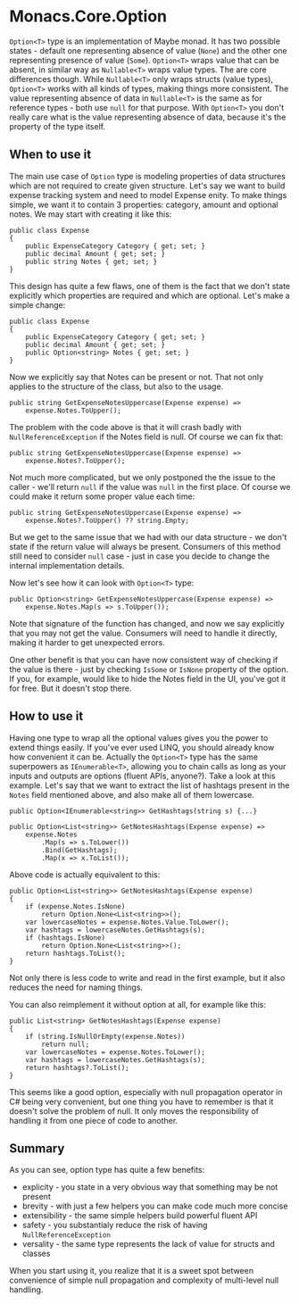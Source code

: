 # Monacs.Core.Option<T>

`Option<T>` type is an implementation of Maybe monad. It has two possible states - default one representing absence of value (`None`) and the other one representing presence of value (`Some`). `Option<T>` wraps value that can be absent, in similar way as `Nullable<T>` wraps value types. The are core differences though. While `Nullable<T>` only wraps structs (value types), `Option<T>` works with all kinds of types, making things more consistent. The value representing absence of data in `Nullable<T>` is the same as for reference types - both use `null` for that purpose. With `Option<T>` you don't really care what is the value representing absence of data, because it's the property of the type itself.

## When to use it

The main use case of `Option` type is modeling properties of data structures which are not required to create given structure. Let's say we want to build expense tracking system and need to model Expense enity. To make things simple, we want it to contain 3 properties: category, amount and optional notes. We may start with creating it like this:

    public class Expense
    {
        public ExpenseCategory Category { get; set; }
        public decimal Amount { get; set; }
        public string Notes { get; set; }
    }

This design has quite a few flaws, one of them is the fact that we don't state explicitly which properties are required and which are optional. Let's make a simple change:

    public class Expense
    {
        public ExpenseCategory Category { get; set; }
        public decimal Amount { get; set; }
        public Option<string> Notes { get; set; }
    }

Now we explicitly say that Notes can be present or not. That not only applies to the structure of the class, but also to the usage.

    public string GetExpenseNotesUppercase(Expense expense) =>
        expense.Notes.ToUpper();

The problem with the code above is that it will crash badly with `NullReferenceException` if the Notes field is null. Of course we can fix that:

    public string GetExpenseNotesUppercase(Expense expense) =>
        expense.Notes?.ToUpper();

Not much more complicated, but we only postponed the the issue to the caller - we'll return `null` if the value was `null` in the first place. Of course we could make it return some proper value each time:

    public string GetExpenseNotesUppercase(Expense expense) =>
        expense.Notes?.ToUpper() ?? string.Empty;

But we get to the same issue that we had with our data structure - we don't state if the return value will always be present. Consumers of this method still need to consider `null` case - just in case you decide to change the internal implementation details.

Now let's see how it can look with `Option<T>` type:

    public Option<string> GetExpenseNotesUppercase(Expense expense) =>
        expense.Notes.Map(s => s.ToUpper());

Note that signature of the function has changed, and now we say explicitly that you may not get the value. Consumers will need to handle it directly, making it harder to get unexpected errors.

One other benefit is that you can have now consistent way of checking if the value is there - just by checking `IsSome` or `IsNone` property of the option. If you, for example, would like to hide the Notes field in the UI, you've got it for free. But it doesn't stop there.

## How to use it

Having one type to wrap all the optional values gives you the power to extend things easily. If you've ever used LINQ, you should already know how convenient it can be. Actually the `Option<T>` type has the same superpowers as `IEnumerable<T>`, allowing you to chain calls as long as your inputs and outputs are options (fluent APIs, anyone?). Take a look at this example. Let's say that we want to extract the list of hashtags present in the `Notes` field mentioned above, and also make all of them lowercase.

    public Option<IEnumerable<string>> GetHashtags(string s) {...}

    public Option<List<string>> GetNotesHashtags(Expense expense) =>
        expense.Notes
            .Map(s => s.ToLower())
            .Bind(GetHashtags);
            .Map(x => x.ToList());

Above code is actually equivalent to this:

    public Option<List<string>> GetNotesHashtags(Expense expense)
    {
        if (expense.Notes.IsNone)
            return Option.None<List<string>>();
        var lowercaseNotes = expense.Notes.Value.ToLower();
        var hashtags = lowercaseNotes.GetHashtags(s);
        if (hashtags.IsNone)
            return Option.None<List<string>>();
        return hashtags.ToList();
    }

Not only there is less code to write and read in the first example, but it also reduces the need for naming things.

You can also reimplement it without option at all, for example like this:

    public List<string> GetNotesHashtags(Expense expense)
    {
        if (string.IsNullOrEmpty(expense.Notes))
            return null;
        var lowercaseNotes = expense.Notes.ToLower();
        var hashtags = lowercaseNotes.GetHashtags(s);
        return hashtags?.ToList();
    }

This seems like a good option, especially with null propagation operator in C# being very convenient, but one thing you have to remember is that it doesn't solve the problem of null. It only moves the responsibility of handling it from one piece of code to another.

## Summary

As you can see, option type has quite a few benefits:

- explicity - you state in a very obvious way that something may be not present
- brevity - with just a few helpers you can make code much more concise
- extensibility - the same simple helpers build powerful fluent API
- safety - you substantialy reduce the risk of having `NullReferenceException`
- versality - the same type represents the lack of value for structs and classes

When you start using it, you realize that it is a sweet spot between convenience of simple null propagation and complexity of multi-level null handling.